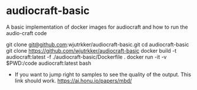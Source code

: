 # audiocraft-basic
A basic implementation of docker images for audiocraft and how to run the audio-craft code


git clone git@github.com:wjutrkker/audiocraft-basic.git
cd audiocraft-basic
git clone https://github.com/wjutrkker/audiocraft-basic
docker build -t audiocraft:latest -f ./audiocraft-basic/Dockerfile .
docker run -it -v $PWD:/code audiocraft:latest bash


* If you want to jump right to samples to see the quality of the output. This link should work. 
https://ai.honu.io/papers/mbd/